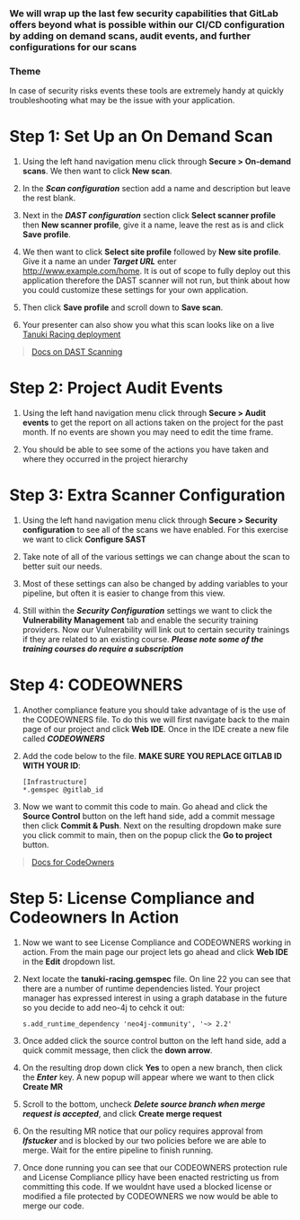 ### We will wrap up the last few security capabilities that GitLab offers beyond what is possible within our CI/CD configuration by adding on demand scans, audit events, and further configurations for our scans

### Theme

In case of security risks events these tools are extremely handy at quickly troubleshooting what may be the issue with your application.

# Step 1: Set Up an On Demand Scan

1. Using the left hand navigation menu click through **Secure > On-demand scans**. We then want to click **New scan**.
  
2. In the ***Scan configuration*** section add a name and description but leave the rest blank.
  
3. Next in the ***DAST configuration*** section click **Select scanner profile** then **New scanner profile**, give it a name, leave the rest as is and click **Save profile**.
  
4. We then want to click **Select site profile** followed by **New site profile**. Give it a name an under ***Target URL*** enter http://www.example.com/home. It is out of scope to fully deploy out this application therefore the DAST scanner will not run, but think about how you could customize these settings for your own application.
  
5. Then click **Save profile** and scroll down to **Save scan**.
  
6. Your presenter can also show you what this scan looks like on a live [Tanuki Racing deployment](https://gitlab.com/gitlab-learn-labs/webinars/tanuki-racing/tanuki-racing-application/-/on_demand_scans#/all)

> [Docs on DAST Scanning](https://docs.gitlab.com/ee/user/application_security/dast/)

# Step 2: Project Audit Events

1. Using the left hand navigation menu click through **Secure > Audit events** to get the report on all actions taken on the project for the past month. If no events are shown you may need to edit the time frame.
  
2. You should be able to see some of the actions you have taken and where they occurred in the project hierarchy

# Step 3: Extra Scanner Configuration

1. Using the left hand navigation menu click through **Secure > Security configuration** to see all of the scans we have enabled. For this exercise we want to click **Configure SAST**
  
2. Take note of all of the various settings we can change about the scan to better suit our needs. 
  
3. Most of these settings can also be changed by adding variables to your pipeline, but often it is easier to change from this view.
  
4. Still within the ***Security Configuration*** settings we want to click the **Vulnerability Management** tab and enable the security training providers. Now our Vulnerability will link out to certain security trainings if they are related to an existing course. **_Please note some of the training courses do require a subscription_**
  
# Step 4: CODEOWNERS

1. Another compliance feature you should take advantage of is the use of the CODEOWNERS file. To do this we will first navigate back to the main page of our project and click **Web IDE**. Once in the IDE create a new file called ***CODEOWNERS***
  
2. Add the code below to the file. **MAKE SURE YOU REPLACE GITLAB ID WITH YOUR ID**:
    ```
    [Infrastructure]
    *.gemspec @gitlab_id
    ```

3. Now we want to commit this code to main. Go ahead and click the **Source Control** button on the left hand side, add a commit message then click **Commit & Push**. Next on the resulting dropdown make sure you click commit to main, then on the popup click the **Go to project** button. 

> [Docs for CodeOwners](https://docs.gitlab.com/ee/user/project/code_owners.html)

# Step 5: License Compliance and Codeowners In Action

1. Now we want to see License Compliance and CODEOWNERS working in action. From the main page our project lets go ahead and click **Web IDE** in the **Edit** dropdown list.
    
2. Next locate the **tanuki-racing.gemspec** file. On line 22 you can see that there are a number of runtime dependencies listed. Your project manager has expressed interest in using a graph database in the future so you decide to add neo-4j to cehck it out:

    ```
    s.add_runtime_dependency 'neo4j-community', '~> 2.2'
    ```

3. Once added click the source control button on the left hand side, add a quick commit message, then click the **down arrow**.
  
4. On the resulting drop down click **Yes** to open a new branch, then click the **_Enter_** key. A new popup will appear where we want to then click **Create MR**

5. Scroll to the bottom, uncheck **_Delete source branch when merge request is accepted_**, and click **Create merge request**
  
6. On the resulting MR notice that our policy requires approval from **_lfstucker_** and is blocked by our two policies before we are able to merge. Wait for the entire pipeline to finish running.

7. Once done running you can see that our CODEOWNERS protection rule and License Compliance pllicy have been enacted restricting us from committing this code. If we wouldnt have used a blocked license or modified a file protected by CODEOWNERS we now would be able to merge our code.